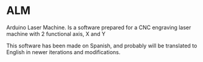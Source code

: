 # ALM
Arduino Laser Machine. Is a software prepared for a CNC engraving laser machine with 2 functional axis, X and Y 

This software has been made on Spanish, and probably will be translated to English in newer iterations and modifications.
